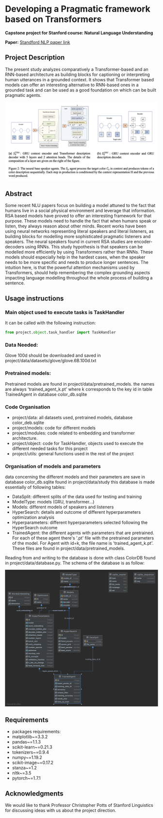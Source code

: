 # Developing a Pragmatic framework based on Transformers



**Capstone project for Stanford course: Natural Language Understanding**

**Paper:** [Standford NLP paper link](docs/final_paper.pdf)

## Project Description
The present study analyzes comparatively a Transformer-based and an RNN-based architecture as building blocks for 
captioning or interpreting human utterances in a grounded context. It shows that Transformer based models can 
offer an interesting alternative to RNN-based ones in a grounded task and can be used as a good foundation on which 
can be built pragmatic agents.

![](docs/neural_speakers.png)



## Abstract

Some recent NLU papers focus on building a model attuned to the fact that humans live in a social physical environment 
and leverage that information. RSA based models have proved to offer an interesting framework for that purpose. 
These models need to handle the fact that when humans speak or listen, they always reason about other minds. Recent 
works have been using neural networks representing literal speakers and literal listeners, as building blocks for 
modelling more sophisticated pragmatic listeners and speakers. The neural speakers found in current RSA studies are 
encoder-decoders using RNNs. This study hypothesis is that speakers can be modelled more efficiently by using 
Transformers rather than RNNs. These models should especially help in the hardest cases, when the speaker needs to be 
more specific and needs to produce longer sentences. The intuition here, is that the powerful attention mechanisms used 
by Transformers, should help remembering the complex grounding aspects impacting language modelling throughout the 
whole process of building a sentence.

## Usage instructions

### Main object used to execute tasks is TaskHandler
It can be called with the following instruction:
```python
from project.object.task_handler import TaskHandler

```


### Data Needed:
Glove 100d should be downloaded and saved in project/data/datasets/glove/glove.6B.100d.txt

### Pretrained models:
Pretrained models are found in project/data/pretrained_models.
the names are always 'trained_agent_k.pt' where k corresponds to the key id in table TrainedAgent in database
color_db.sqlite


### Code Organisation
* project/data: all datasets used, pretrained models, database color_deb.sqlite
* project/models: code for different models
* project/modules: code related to embedding  and transformer architecture.
* project/object: code for TaskHandler, objects used to execute the different needed tasks for this project
* project/utils: general functions used in the rest of the project

### Organisation of models and parameters
data concerning the different models and their parameters are save in database color_db.sqlite found in
project/data/study
this database is made essentially of following tables:
* DataSplit: different splits of the data used for testing and training
* ModelType: models (GRU, transformer...)
* Models: different models of speakers and listeners
* HyperSearch: details and outcome of different hyperparameters optimization analysis
* Hyperparameters: different hyperparameters selected following the HyperSearch outcome
* TrainedAgent: the different agents with parameters that are pretrained. For each of these agent there's '.pt' file with the pretrained parameters of the model. For Agent with id=k, the file name is 'trained_agent_k.pt'. These files are found in project/data/pretrained_models.

Reading from and writing to the database is done with class ColorDB found in project/data/database.py. The schema of the database is as follow:

![](docs/color_db_schema.png)

## Requirements
* packages requirements:
* matplotlib~=3.3.2
* pandas~=1.1.3
* scikit-learn~=0.21.3
* tokenizers~=0.9.4
* numpy~=1.19.2
* scikit-image~=0.17.2
* stanza~=1.2
* nltk~=3.5
* pytorch~=1.7.1

## Acknowledgments
We would like to thank Professor Christopher Potts of Stanford Linguistics for discussing ideas with us about the 
project direction.
